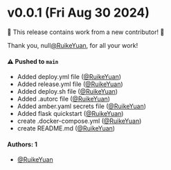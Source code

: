 # v0.0.1 (Fri Aug 30 2024)

:tada: This release contains work from a new contributor! :tada:

Thank you, null[@RuikeYuan](https://github.com/RuikeYuan), for all your work!

#### ⚠️ Pushed to `main`

- Added deploy.yml file ([@RuikeYuan](https://github.com/RuikeYuan))
- Added release.yml file ([@RuikeYuan](https://github.com/RuikeYuan))
- Added deploy.sh file ([@RuikeYuan](https://github.com/RuikeYuan))
- Added .autorc file ([@RuikeYuan](https://github.com/RuikeYuan))
- Added amber.yaml secrets file ([@RuikeYuan](https://github.com/RuikeYuan))
- Added flask quickstart ([@RuikeYuan](https://github.com/RuikeYuan))
- create .docker-compose.yml ([@RuikeYuan](https://github.com/RuikeYuan))
- create README.md ([@RuikeYuan](https://github.com/RuikeYuan))

#### Authors: 1

- [@RuikeYuan](https://github.com/RuikeYuan)
